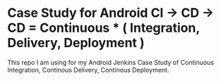 # Case Study for Android CI -> CD -> CD = Continuous * ( Integration, Delivery, Deployment )
This repo I am using for my Android Jenkins Case Study of Continuous Integration, Continous Delivery, Continous Deployment.

